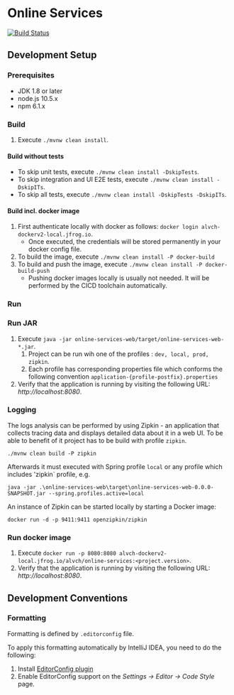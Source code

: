 # Online Services

[![Build Status](https://travis-ci.com/alv-ch/online-services.svg?branch=master)](https://travis-ci.com/alv-ch/online-services)

## Development Setup

### Prerequisites

* JDK 1.8 or later
* node.js 10.5.x
* npm 6.1.x

### Build

1. Execute `./mvnw clean install`.

#### Build without tests

* To skip unit tests, execute `./mvnw clean install -DskipTests`.
* To skip integration and UI E2E tests, execute `./mvnw clean install -DskipITs`.
* To skip all tests, execute `./mvnw clean install -DskipTests -DskipITs`.

#### Build incl. docker image

1. First authenticate locally with docker as follows: `docker login alvch-dockerv2-local.jfrog.io`.
    * Once executed, the credentials will be stored permanently in your docker config file.
1. To build the image, execute `./mvnw clean install -P docker-build`
1. To build and push the image, execute `./mvnw clean install -P docker-build-push`
    * Pushing docker images locally is usually not needed. It will be performed by the CICD toolchain automatically.

### Run

### Run JAR

1. Execute `java -jar online-services-web/target/online-services-web-*.jar`.
    1. Project can be run wih one of the profiles : `dev, local, prod, zipkin`. 
    2. Each profile has corresponding properties file which conforms the following convention `application-{profile-postfix}.properties`
2. Verify that the application is running by visiting the following URL: _http://localhost:8080_.

### Logging
The logs analysis can be performed by using Zipkin - an application that collects tracing data and displays detailed data about it in a web UI. To be able to benefit of it project has to be build with profile `zipkin`.

`./mvnw clean build -P zipkin`

Afterwards it must executed with Spring profile `local` or any profile which includes 'zipkin` profile, e.g.

`java -jar .\online-services-web\target\online-services-web-0.0.0-SNAPSHOT.jar --spring.profiles.active=local
`   

 

An instance of Zipkin can be started locally by starting a Docker image:

`docker run -d -p 9411:9411 openzipkin/zipkin
`




### Run docker image

1. Execute `docker run -p 8080:8080 alvch-dockerv2-local.jfrog.io/alvch/online-services:<project.version>`.
1. Verify that the application is running by visiting the following URL: _http://localhost:8080_.

## Development Conventions

### Formatting

Formatting is defined by `.editorconfig` file.

To apply this formatting automatically by IntelliJ IDEA, you need to do the following:

1. Install [EditorConfig plugin](https://plugins.jetbrains.com/plugin/7294-editorconfig)
1. Enable EditorConfig support on the *Settings -> Editor -> Code Style* page.    
